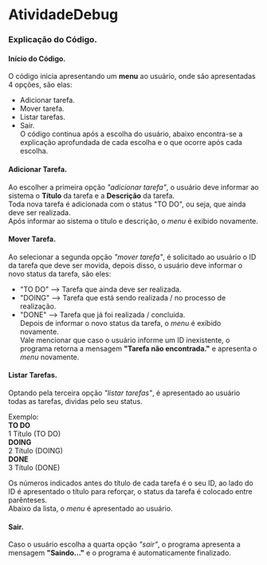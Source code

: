 # AtividadeDebug

### Explicação do Código.
#### Início do Código.
   O código inicia apresentando um **menu** ao usuário, onde são apresentadas 4 opções, são elas:
  - Adicionar tarefa.
  - Mover tarefa.
  - Listar tarefas.
  - Sair.  
   O código continua após a escolha do usuário, abaixo encontra-se a explicação aprofundada de cada escolha e o que ocorre após cada escolha.

  
#### Adicionar Tarefa.
   Ao escolher a primeira opção *"adicionar tarefa"*, o usuário deve informar ao sistema o **Título** da tarefa e a **Descrição** da tarefa.  
   Toda nova tarefa é adicionada com o status "TO DO", ou seja, que ainda deve ser realizada.  
   Após informar ao sistema o título e descrição, o *menu* é exibido novamente.

  
#### Mover Tarefa.
   Ao selecionar a segunda opção *"mover tarefa"*, é solicitado ao usuário o ID da tarefa que deve ser movida, depois disso, o usuário deve informar o novo status da tarefa, são eles:
  - "TO DO" --> Tarefa que ainda deve ser realizada.
  - "DOING" --> Tarefa que está sendo realizada / no processo de realização.
  - "DONE"  --> Tarefa que já foi realizada / concluída.  
   Depois de informar o novo status da tarefa, o *menu* é exibido novamente.  
   Vale mencionar que caso o usuário informe um ID inexistente, o programa retorna a mensagem **"Tarefa não encontrada."** e apresenta o *menu* novamente.

  
#### Listar Tarefas.
   Optando pela terceira opção *"listar tarefas"*, é apresentado ao usuário todas as tarefas, dividas pelo seu status.
   
   Exemplo:  
    **TO DO**  
  1 Título (TO DO)  
    **DOING**  
  2 Título (DOING)  
    **DONE**  
  3 Título (DONE)  

   Os números indicados antes do título de cada tarefa é o seu ID, ao lado do ID é apresentado o título para reforçar, o status da tarefa é colocado entre parênteses.  
   Abaixo da lista, o *menu* é apresentado ao usuário.

  
#### Sair.
   Caso o usuário escolha a quarta opção *"sair"*, o programa apresenta a mensagem **"Saindo..."** e o programa é automaticamente finalizado.
    
